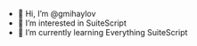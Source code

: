- 👋 Hi, I’m @gmihaylov
- 👀 I’m interested in SuiteScript
- 🌱 I’m currently learning Everything SuiteScript

<!---
gmihaylov/gmihaylov is a ✨ special ✨ repository because its `README.md` (this file) appears on your GitHub profile.
You can click the Preview link to take a look at your changes.
--->
